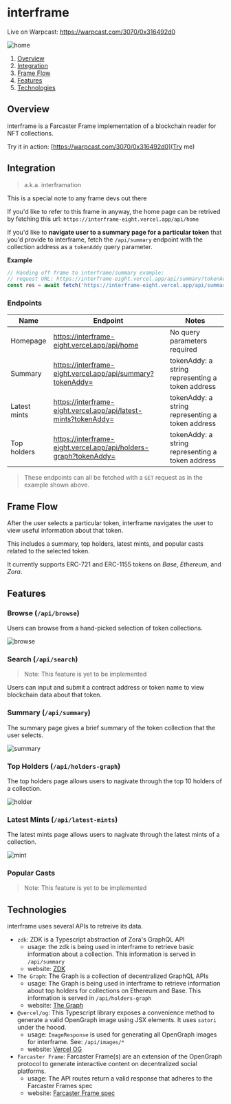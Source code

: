 # interframe

Live on Warpcast: https://warpcast.com/3070/0x316492d0

![home](https://github.com/eucalyptus-viminalis/interframe/assets/65995595/22988dc5-4704-4d71-84af-71818a0dc45b)

1. [Overview](https://github.com/eucalyptus-viminalis/interframe#overview)
2. [Integration](https://github.com/eucalyptus-viminalis/interframe#integration)
3. [Frame Flow](https://github.com/eucalyptus-viminalis/interframe#frame-flow)
4. [Features](https://github.com/eucalyptus-viminalis/interframe#features)
5. [Technologies](https://github.com/eucalyptus-viminalis/interframe#technnologies)

## Overview

interframe is a Farcaster Frame implementation of a blockchain reader for NFT collections.

Try it in action: [https://warpcast.com/3070/0x316492d0](Try me)

## Integration

> a.k.a. interframation

This is a special note to any frame devs out there

If you'd like to refer to this frame in anyway, the home page can be retrived by fetching this url:
`https://interframe-eight.vercel.app/api/home`

If you'd like to **navigate user to a summary page for a particular token** that you'd provide to interframe, fetch the `/api/summary` endpoint with the collection address as a `tokenAddy` query parameter.

**Example**
```ts
// Handing off frame to interframe/summary example:
// request URL: https://interframe-eight.vercel.app/api/summary?tokenAddy=0xb0349245e142635f0ea094e413502f6223d37cd7
const res = await fetch('https://interframe-eight.vercel.app/api/summary?tokenAddy=0xb0349245e142635f0ea094e413502f6223d37cd7)'
```

### Endpoints

Name | Endpoint | Notes
-|-|-
Homepage | https://interframe-eight.vercel.app/api/home | No query parameters required
Summary | https://interframe-eight.vercel.app/api/summary?tokenAddy= | tokenAddy: a string representing a token address
Latest mints | https://interframe-eight.vercel.app/api/latest-mints?tokenAddy= | tokenAddy: a string representing a token address
Top holders | https://interframe-eight.vercel.app/api/holders-graph?tokenAddy= | tokenAddy: a string representing a token address

> These endpoints can all be fetched with a `GET` request as in the example shown above.

## Frame Flow

After the user selects a particular token, interframe navigates the user to view useful information about that token.

This includes a summary, top holders, latest mints, and popular casts related to the selected token.

It currently supports ERC-721 and ERC-1155 tokens on *Base*, *Ethereum*, and *Zora*.

## Features

### Browse (`/api/browse`)

Users can browse from a hand-picked selection of token collections.

![browse](https://github.com/eucalyptus-viminalis/interframe/assets/65995595/441d02d8-d130-433f-b326-7867ea468d89)

### Search (`/api/search`)

> Note: This feature is yet to be implemented

Users can input and submit a contract address or token name to view blockchain data about that token.

### Summary (`/api/summary`)

The summary page gives a brief summary of the token collection that the user selects.

![summary](https://github.com/eucalyptus-viminalis/interframe/assets/65995595/f3a524f8-47b0-4da5-aa75-b68f918b299c)


### Top Holders (`/api/holders-graph`)

The top holders page allows users to nagivate through the top 10 holders of a collection.

![holder](https://github.com/eucalyptus-viminalis/interframe/assets/65995595/79346301-c187-4c8c-a489-5002ed6ec476)


### Latest Mints (`/api/latest-mints`)

The latest mints page allows users to nagivate through the latest mints of a collection.

![mint](https://github.com/eucalyptus-viminalis/interframe/assets/65995595/d029d62d-d461-4477-99ce-403fd48886d3)


### Popular Casts

> Note: This feature is yet to be implemented

## Technologies

interframe uses several APIs to retreive its data.

- `zdk`: ZDK is a Typescript abstraction of Zora's GraphQL API
  - usage: the zdk is being used in interframe to retrieve basic information about a collection. This information is served in `/api/summary`
  - website: [ZDK](https://docs.zora.co/docs/zora-api/zdk)
- `The Graph`: The Graph is a collection of decentralized GraphQL APIs
  - usage: The Graph is being used in interframe to retrieve information about top holders for collections on Ethereum and Base. This information is served in `/api/holders-graph`
  - website: [The Graph](https://thegraph.com/)
- `@vercel/og`: This Typescript library exposes a convenience method to generate a valid OpenGraph image using JSX elements. It uses `satori` under the hoood.
  - usage: `ImageResponse` is used for generating all OpenGraph images for interframe. See: `/api/images/*`
  - website: [Vercel OG](https://vercel.com/docs/functions/og-image-generation)
- `Farcaster Frame`: Farcaster Frame(s) are an extension of the OpenGraph protocol to generate interactive content on decentralized social platforms.
  - usage: The API routes return a valid response that adheres to the Farcaster Frames spec
  - website: [Farcaster Frame spec](https://docs.farcaster.xyz/reference/frames/spec)


